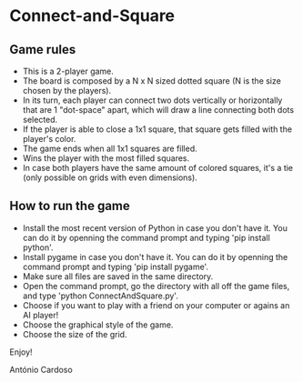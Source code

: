 # Connect-and-Square

## Game rules
- This is a 2-player game.
- The board is composed by a N x N sized dotted square (N is the size chosen by the players).
- In its turn, each player can connect two dots vertically  or horizontally that are 1 "dot-space" apart, which will draw a line connecting both dots selected.
- If the player is able to close a 1x1 square, that square gets filled with the player's color.
- The game ends when all 1x1 squares are filled.
- Wins the player with the most filled squares.
- In case both players have the same amount of colored squares, it's a tie (only possible on grids with even dimensions).

## How to run the game
- Install the most recent version of Python in case you don't have it. You can do it by openning the command prompt and typing 'pip install python'.
- Install pygame in case you don't have it. You can do it by openning the command prompt and typing 'pip install pygame'.
- Make sure all files are saved in the same directory.
- Open the command prompt, go the directory with all off the game files, and type 'python ConnectAndSquare.py'.
- Choose if you want to play with a friend on your computer or agains an AI player!
- Choose the graphical style of the game.
- Choose the size of the grid.

Enjoy!

António Cardoso
